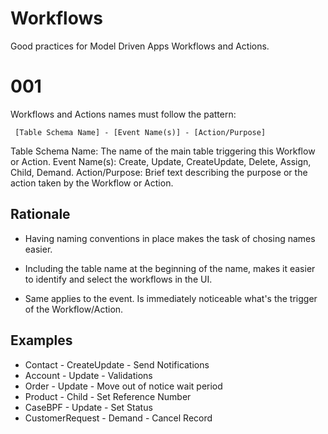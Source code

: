 # Workflows

Good practices for Model Driven Apps Workflows and Actions. 

# 001

Workflows and Actions names must follow the pattern:

```
 [Table Schema Name] - [Event Name(s)] - [Action/Purpose]
```
Table Schema Name: The name of the main table triggering this Workflow or Action.
Event Name(s): Create, Update, CreateUpdate, Delete, Assign, Child, Demand.
Action/Purpose: Brief text describing the purpose or the action taken by the Workflow or Action. 

## Rationale 

- Having naming conventions in place makes the task of chosing names easier. 

- Including the table name at the beginning of the name, makes it easier to identify and select the workflows in the UI. 

- Same applies to the event. Is immediately noticeable what's the trigger of the Workflow/Action.

## Examples

- Contact - CreateUpdate - Send Notifications
- Account - Update - Validations
- Order - Update - Move out of notice wait period
- Product - Child - Set Reference Number
- CaseBPF - Update - Set Status
- CustomerRequest - Demand - Cancel Record
